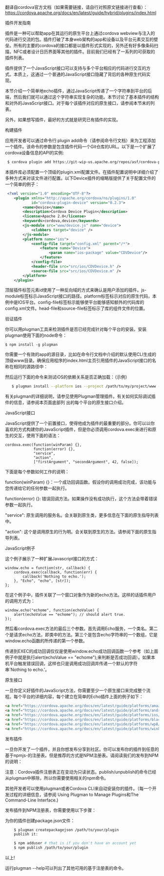 翻译自cordova官方文档（如果需要链接，请自行对照原文链接进行查看）：
https://cordova.apache.org/docs/en/latest/guide/hybrid/plugins/index.html

插件开发指南

插件是一种可以帮助app在其运行的原生平台上通过cordova webview与注入的代码进行交流的包。插件打破了本身web架构的app和设备以及平台元素交互的壁垒。所有的主要的cordova的接口都是以插件形式实现的，另外还有好多像条码扫描，NFC或者设计日历界面等其他的插件。目前我们已经有了一系列的可获取的插件列表。

插件提供了一个JavaScript接口可以支持与多个平台相应的代码进行交互的方式。本质上，这通过一个普通的JavaScript接口隐藏了背后的各种原生代码实现。

本节介绍一个简单地echo插件，通过JavaScript传递了一个字符串到平台的后端，然后我们就可以通过这个字符串实现复杂的功能。本节讨论了基本插件的结构和对外的JavaScript接口。对于每个该插件对应的原生接口，请参阅本节末的列表。

另外，如果想写插件，最好的方式就是研究已有插件的实现。

构建插件

应用开发者可以通过命令行:plugin add命令（请参阅命令行文档）来为工程添加一个插件。该命令的参数是包含插件代码一个Git仓库的URL。以下是一个扩展了cordova设备信息的API的实例:
```sh
 $ cordova plugin add https://git-wip-us.apache.org/repos/asf/cordova-plugin-device.git
```
本插件库必须配置一个顶级的plugin.xml配置文件。在插件配置说明中详细介绍了多种方式来对该文件进行配置。以下Device插件的缩略版提供了关于配置文件的一个简单的例子：
```xml
 <?xml version="1.0" encoding="UTF-8"?>
    <plugin xmlns="http://apache.org/cordova/ns/plugins/1.0"
            id="cordova-plugin-device" version="0.2.3">
        <name>Device</name>
        <description>Cordova Device Plugin</description>
        <license>Apache 2.0</license>
        <keywords>cordova,device</keywords>
        <js-module src="www/device.js" name="device">
            <clobbers target="device" />
        </js-module>
        <platform name="ios">
            <config-file target="config.xml" parent="/*">
                <feature name="Device">
                    <param name="ios-package" value="CDVDevice"/>
                </feature>
            </config-file>
            <header-file src="src/ios/CDVDevice.h" />
            <source-file src="src/ios/CDVDevice.m" />
        </platform>
    </plugin>
```
顶层插件标签元素id使用了一种反向域的方式来确认是用户添加的插件。js-module标签标示JavaScript接口的路径。platform标签标示对应的原生代码，本例中是IOS平台。config-file标签标示能够使平台能够感知额外的代码库的config.xml文件。head-file和source-file标签标示了库的组件文件的位置。

验证插件

你可以用plugman工具来检测插件是否已经完成针对每个平台的安装。安装plugman使用下面的node命令：

    $ npm install -g plugman

你需要一个有效的app的源目录，比如在命令行文档中介绍的默认使用CLI生成的顶级www目录。确保应用程序的index.html主页引用插件的JavaScript接口的名称在相同的源路径中：

   <script src="myplugin.js"></script>

然后运行下面的命令来测试iOS的依赖关系是否正确加载：（示例）
```sh
   $ plugman install --platform ios --project /path/to/my/project/www --plugin /path/to/my/plugin
```
有关plugman的详细说明，请参见使用Plugman管理插件。有关如何实际调试插件的信息，请参阅本页面底部列
出的每个平台的原生接口介绍。

JavaScript接口

JavaScript提供了一个前置接口，使得他成为插件的最重要的部分。你可以以你喜欢的方式构建你的JavaScript插件，但是你必须调用cordova.exec来进行和原生的交互，使用下面的语法：

    cordova.exec(function(winParam) {},
                 function(error) {},
                 "service",
                 "action",
                 ["firstArgument", "secondArgument", 42, false]);

下面是每个参数如何工作的说明：

function(winParam) {}：一个成功回调函数。假设你的调用成功完成，该功能与您传递给它的任何参数一起执行。

function(error) {}: 错误回调方法。如果操作没有成功执行，这个方法会带着错误参数一起执行。

"service": 原生调用的服务名。会关联到原生类，更多信息在下面的原生指导列表中。

"action": 这个是调用原生的行为明。会关联到原生的方法。请参阅下面的原生指导列表。

[/* arguments */]: 一个传递到原生环境的数组参数。

JavaScript例子

这个例子展示了一种扩展Javascript接口的方式：

    window.echo = function(str, callback) {
        cordova.exec(callback, function(err) {
            callback('Nothing to echo.');
        }, "Echo", "echo", [str]);
    };

在这个例子中，插件关联了一个窗口对象作为新的echo方法。这样的话插件用户的调用方式为：

    window.echo("echome", function(echoValue) {
        alert(echoValue == "echome"); // should alert true.
    });

然后看cordova.exec方法的最后三个参数。首先调用Echo服务，一个类名。第二个是请求echo方法，即类中的方法。第三个是包含echo字符串的一个数组，它是window.echo函数的所传递的第一个参数。

传递到EXEC的成功回调仅仅是使用window.echo成功回调函数一个参考（如上面例子中就是执行alert(echoValue == "echome");来判断是否成功回调）。如果本机平台触发错误回调，这样也只是调用成功回调并传递一个默认的字符串'Nothing to echo.'。

原生接口

一旦你定义好插件的JavaScript方法，你需要至少一个原生接口来完成整个流程。每个平台的详细内容，每个建立在简单的Echo插件上面的例子如下：
```html
<a href="https://cordova.apache.org/docs/en/latest/guide/platforms/amazonfireos/plugin.html">Amazon Fire OS Plugins</a>
<a href="https://cordova.apache.org/docs/en/latest/guide/platforms/android/plugin.html">Android Plugins</a>
<a href="https://cordova.apache.org/docs/en/latest/guide/platforms/ios/plugin.html">iOS Plugins</a>
<a href="https://cordova.apache.org/docs/en/latest/guide/platforms/blackberry10/plugin.html">BlackBerry 10 Plugins</a>
<a href="https://cordova.apache.org/docs/en/latest/guide/platforms/wp8/plugin.html">Windows Phone 8 Plugins</a>
<a href="https://cordova.apache.org/docs/en/latest/guide/platforms/win8/plugin.html">Windows Plugins</a>
```
发布插件

一旦你开发了一个插件，并且你想发布分享到社区。你可以发布你的插件到任意的基于npmjs-的注册表。但是推荐的方式是NPM注册表。请阅读我们的发布到NPM的说明：

注意：Cordova插件注册表正在变动为只读状态。publish/unpublish的命令已经从plugman中移除，所以你需要使用相关的npm命令。

其他开发者可以使用plugman或者Cordova CLI来自动安装你的插件。（每一个开发过程的详细信息，请参阅 Using Plugman to Manage Plugins和The Command-Line Interface.)

发布插件到NPM注册表，你需要使用以下步骤：

为你的插件创建package.json文件：
```sh
	$ plugman createpackagejson /path/to/your/plugin
	publish it:

	$ npm adduser # that is if you don't have an account yet
	$ npm publish /path/to/your/plugin
```
以上!

运行plugman --help可以列出了其他可用的基于注册表的命令。
